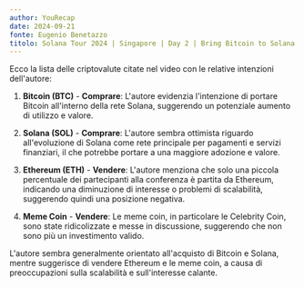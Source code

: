 ```yaml
---
author: YouRecap
date: 2024-09-21
fonte: Eugenio Benetazzo
titolo: Solana Tour 2024 | Singapore | Day 2 | Bring Bitcoin to Solana
---
```


Ecco la lista delle criptovalute citate nel video con le relative intenzioni dell'autore:

1. **Bitcoin (BTC)** - **Comprare**: L'autore evidenzia l'intenzione di portare Bitcoin all'interno della rete Solana, suggerendo un potenziale aumento di utilizzo e valore.

2. **Solana (SOL)** - **Comprare**: L'autore sembra ottimista riguardo all'evoluzione di Solana come rete principale per pagamenti e servizi finanziari, il che potrebbe portare a una maggiore adozione e valore.

3. **Ethereum (ETH)** - **Vendere**: L'autore menziona che solo una piccola percentuale dei partecipanti alla conferenza è partita da Ethereum, indicando una diminuzione di interesse o problemi di scalabilità, suggerendo quindi una posizione negativa.

4. **Meme Coin** - **Vendere**: Le meme coin, in particolare le Celebrity Coin, sono state ridicolizzate e messe in discussione, suggerendo che non sono più un investimento valido.

L'autore sembra generalmente orientato all'acquisto di Bitcoin e Solana, mentre suggerisce di vendere Ethereum e le meme coin, a causa di preoccupazioni sulla scalabilità e sull'interesse calante.
